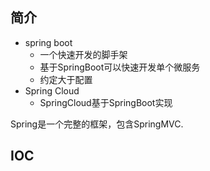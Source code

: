 ## 简介
- spring boot
  - 一个快速开发的脚手架
  - 基于SpringBoot可以快速开发单个微服务
  - 约定大于配置
- Spring Cloud
  - SpringCloud基于SpringBoot实现

Spring是一个完整的框架，包含SpringMVC.

## IOC
